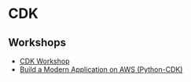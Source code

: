 # CDK

## Workshops

* [CDK Workshop](https://cdkworkshop.com/)
* [Build a Modern Application on AWS (Python-CDK)](https://github.com/aws-samples/aws-modern-application-workshop/tree/python-cdk)